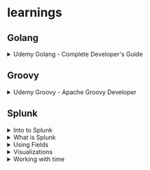 # learnings
## Golang
<details>
  <summary>Udemy Golang - Complete Developer's Guide</summary>
  
  ![Golang - Complete Developer's Guide](./docs/udemy-golang.pdf)
</details>

## Groovy
<details>
  <summary>Udemy Groovy - Apache Groovy Developer</summary>
  
  ![Apache Groovy Developer](./docs/udemy-groovy.pdf)
</details>

## Splunk
<details>
  <summary>Into to Splunk</summary>
  
  ![Into to Splunk](./docs/award-intro-to-splunk.pdf)
</details>
<details>
  <summary>What is Splunk</summary>
  
  ![What is Splunk](./docs/award-what-is-splunk.pdf)
</details>
<details>
  <summary>Using Fields</summary>
  
  ![Using Fields](./docs/award-using-fields.pdf)
</details>
<details>
  <summary>Visualizations</summary>
  
  ![Visualizations](./docs/award-visualizations.pdf)
</details>
<details>
  <summary>Working with time</summary>
  
  ![Intro to time](./docs/award-working-with-time.pdf)
</details>
